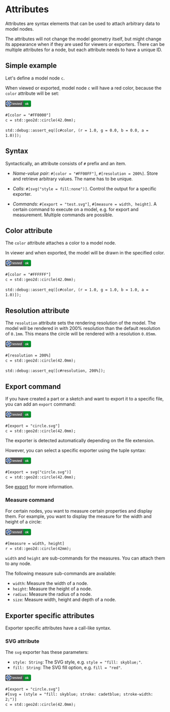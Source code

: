 # Attributes

Attributes are syntax elements that can be used to attach arbitrary data to model nodes.

The attributes will not change the model geometry itself, but might change its appearance when if they are used for viewers or exporters.
There can be multiple attributes for a node, but each attribute needs to have a unique ID.

## Simple example

Let's define a model node `c`.

When viewed or exported, model node `c` will have a red color, because the `color` attribute will be set:

[![test](.test/attributes_simple_example.png)](.test/attributes_simple_example.log)

```µcad,attributes_simple_example
#[color = "#FF0000"]
c = std::geo2d::circle(42.0mm);

std::debug::assert_eq([c#color, (r = 1.0, g = 0.0, b = 0.0, a = 1.0)]);
```

## Syntax

Syntactically, an attribute consists of `#` prefix and an item.

* *Name-value pair*: `#[color = "#FF00FF"]`, `#[resolution = 200%]`. Store and retrieve arbitrary values. The name has to be unique.

* *Calls*: `#[svg("style = fill:none")]`. Control the output for a specific exporter.

* *Commands*: `#[export = "test.svg"]`, `#[measure = width, height]`. A certain command to execute on a model, e.g. for export and measurement. Multiple commands are possible.

## Color attribute

The `color` attribute attaches a color to a model node.

In viewer and when exported, the model will be drawn in the specified color.

[![test](.test/attributes_color.png)](.test/attributes_color.log)

```µcad,attributes_color
#[color = "#FFFFFF"]
c = std::geo2d::circle(42.0mm);

std::debug::assert_eq([c#color, (r = 1.0, g = 1.0, b = 1.0, a = 1.0)]);
```

## Resolution attribute

The `resolution` attribute sets the rendering resolution of the model.
The model will be rendered in with 200% resolution than the default resolution of `0.1mm`.
This means the circle will be rendered with a resolution `0.05mm`.

[![test](.test/attributes_precision.png)](.test/attributes_precision.log)

```µcad,attributes_precision
#[resolution = 200%]
c = std::geo2d::circle(42.0mm);

std::debug::assert_eq([c#resolution, 200%]);
```

## Export command

If you have created a part or a sketch and want to export it to a specific file, you can add an `export` command:

[![test](.test/attributes_export.png)](.test/attributes_export.log)

```µcad,attributes_export
#[export = "circle.svg"]
c = std::geo2d::circle(42.0mm);
```

The exporter is detected automatically depending on the file extension.

However, you can select a specific exporter using the tuple syntax:

[![test](.test/attributes_export_svg.png)](.test/attributes_export_svg.log)

```µcad,attributes_export_svg
#[export = svg("circle.svg")]
c = std::geo2d::circle(42.0mm);
```

See [export](export.md) for more information.

### Measure command

For certain nodes, you want to measure certain properties and display them.
For example, you want to display the measure for the width and height of a circle:

[![test](.test/attributes_export_measure.png)](.test/attributes_export_measure.log)

```µcad,attributes_export_measure
#[measure = width, height]
r = std::geo2d::circle(42mm);
```

`width` and `height` are sub-commands for the measures.
You can attach them to any node.

The following measure sub-commands are available:

* `width`: Measure the width of a node.
* `height`: Measure the height of a node.
* `radius`: Measure the radius of a node.
* `size`: Measure width, height and depth of a node.

## Exporter specific attributes

Exporter specific attributes have a call-like syntax.

### SVG attribute

The `svg` exporter has these parameters:

* `style: String`: The SVG style, e.g. `style = "fill: skyblue;"`.
* `fill: String`: The SVG fill option, e.g. `fill = "red"`.

[![test](.test/attributes_export_example.png)](.test/attributes_export_example.log)

```µcad,attributes_export_example
#[export = "circle.svg"]
#[svg = (style = "fill: skyblue; stroke: cadetblue; stroke-width: 2;")]
c = std::geo2d::circle(42.0mm);
```
